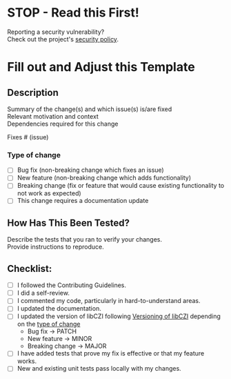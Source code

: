 # STOP - Read this First!
Reporting a security vulnerability?  
Check out the project's [security policy](https://github.com/zeiss/libczi/security/policy).

# Fill out and Adjust this Template

## Description

Summary of the change(s) and which issue(s) is/are fixed  
Relevant motivation and context  
Dependencies required for this change  

Fixes # (issue)

### Type of change

- [ ] Bug fix (non-breaking change which fixes an issue)
- [ ] New feature (non-breaking change which adds functionality)
- [ ] Breaking change (fix or feature that would cause existing functionality to not work as expected)
- [ ] This change requires a documentation update

## How Has This Been Tested?

Describe the tests that you ran to verify your changes.  
Provide instructions to reproduce.

## Checklist:

- [ ] I followed the Contributing Guidelines.
- [ ] I did a self-review.
- [ ] I commented my code, particularly in hard-to-understand areas.
- [ ] I updated the documentation.
- [ ] I updated the version of libCZI following [Versioning of libCZI](https://zeiss.github.io/libczi/index.html#autotoc_md0) depending on the [type of change](#type-of-change)
  - Bug fix -> PATCH
  - New feature -> MINOR
  - Breaking change -> MAJOR
- [ ] I have added tests that prove my fix is effective or that my feature works.
- [ ] New and existing unit tests pass locally with my changes.
